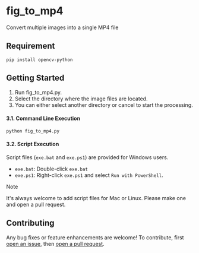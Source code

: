 # fig_to_mp4
Convert multiple images into a single MP4 file

## Requirement
```shell
pip install opencv-python
```

## Getting Started
1. Run fig_to_mp4.py.
2. Select the directory where the image files are located.
3. You can either select another directory or cancel to start the processing.

#### 3.1. Command Line Execution
```shell
python fig_to_mp4.py
```

#### 3.2. Script Execution
Script files (`exe.bat` and `exe.ps1`) are provided for Windows users.
- `exe.bat`: Double-click `exe.bat`
- `exe.ps1`: Right-click `exe.ps1` and select `Run with PowerShell`.

> [!NOTE]
> It's always welcome to add script files for Mac or Linux.
> Please make one and open a pull request.

## Contributing
Any bug fixes or feature enhancements are welcome! To contribute, first [open an issue](https://opensource.guide/how-to-contribute/#opening-an-issue), then [open a pull request](https://opensource.guide/how-to-contribute/#opening-an-issue).
